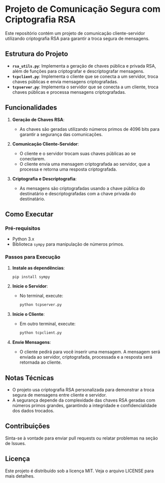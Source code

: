 
# Projeto de Comunicação Segura com Criptografia RSA

Este repositório contém um projeto de comunicação cliente-servidor utilizando criptografia RSA para garantir a troca segura de mensagens.

## Estrutura do Projeto

- **`rsa_utils.py`**: Implementa a geração de chaves pública e privada RSA, além de funções para criptografar e descriptografar mensagens.
- **`tcpclient.py`**: Implementa o cliente que se conecta a um servidor, troca chaves públicas e envia mensagens criptografadas.
- **`tcpserver.py`**: Implementa o servidor que se conecta a um cliente, troca chaves públicas e processa mensagens criptografadas.

## Funcionalidades

1. **Geração de Chaves RSA**:
   - As chaves são geradas utilizando números primos de 4096 bits para garantir a segurança das comunicações.

2. **Comunicação Cliente-Servidor**:
   - O cliente e o servidor trocam suas chaves públicas ao se conectarem.
   - O cliente envia uma mensagem criptografada ao servidor, que a processa e retorna uma resposta criptografada.

3. **Criptografia e Descriptografia**:
   - As mensagens são criptografadas usando a chave pública do destinatário e descriptografadas com a chave privada do destinatário.

## Como Executar

### Pré-requisitos

- Python 3.x
- Biblioteca `sympy` para manipulação de números primos.

### Passos para Execução

1. **Instale as dependências**:
   ```bash
   pip install sympy
   ```

2. **Inicie o Servidor**:
   - No terminal, execute:
     ```bash
     python tcpserver.py
     ```

3. **Inicie o Cliente**:
   - Em outro terminal, execute:
     ```bash
     python tcpclient.py
     ```

4. **Envie Mensagens**:
   - O cliente pedirá para você inserir uma mensagem. A mensagem será enviada ao servidor, criptografada, processada e a resposta será retornada ao cliente.

## Notas Técnicas

- O projeto usa criptografia RSA personalizada para demonstrar a troca segura de mensagens entre cliente e servidor.
- A segurança depende da complexidade das chaves RSA geradas com números primos grandes, garantindo a integridade e confidencialidade dos dados trocados.

## Contribuições

Sinta-se à vontade para enviar pull requests ou relatar problemas na seção de Issues.

## Licença

Este projeto é distribuído sob a licença MIT. Veja o arquivo LICENSE para mais detalhes.
